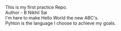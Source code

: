 This is my first practice Repo.
<br>
Author - B Nikhil Sai
<br>
I'm here to make Hello World the new ABC's.
<br>
Pyhton is the language I choose to achieve my goals.
